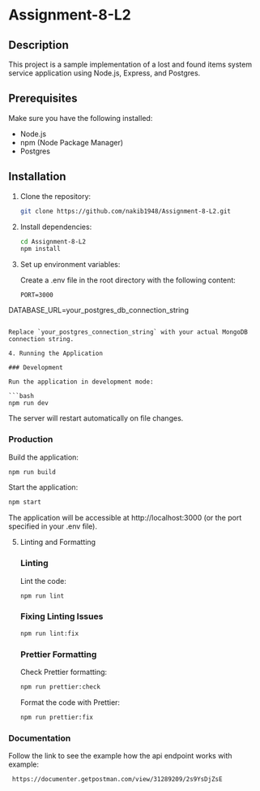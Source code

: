 
# Assignment-8-L2

## Description

This project is a sample implementation of a lost and found items system service application using Node.js, Express, and Postgres.

## Prerequisites

Make sure you have the following installed:

- Node.js
- npm (Node Package Manager)
- Postgres

## Installation

1. Clone the repository:

   ```bash
   git clone https://github.com/nakib1948/Assignment-8-L2.git
   ```

2. Install dependencies:

   ```bash
   cd Assignment-8-L2
   npm install
   ```

3. Set up environment variables:

   Create a .env file in the root directory with the following content:

   ```env
   PORT=3000
  DATABASE_URL=your_postgres_db_connection_string
   ```

   Replace `your_postgres_connection_string` with your actual MongoDB connection string.

4. Running the Application

   ### Development

   Run the application in development mode:

   ```bash
   npm run dev
   ```

   The server will restart automatically on file changes.

   ### Production

   Build the application:

   ```bash
   npm run build
   ```

   Start the application:

   ```bash
   npm start
   ```

   The application will be accessible at http://localhost:3000 (or the port specified in your .env file).

5. Linting and Formatting

   ### Linting

   Lint the code:

   ```bash
   npm run lint
   ```

   ### Fixing Linting Issues

   ```bash
   npm run lint:fix
   ```

   ### Prettier Formatting

   Check Prettier formatting:

   ```bash
   npm run prettier:check
   ```

   Format the code with Prettier:

   ```bash
   npm run prettier:fix
   ```
### Documentation
 Follow the link to see the example how the api endpoint works with example:
  ```bash
   https://documenter.getpostman.com/view/31289209/2s9YsDjZsE
   ```
